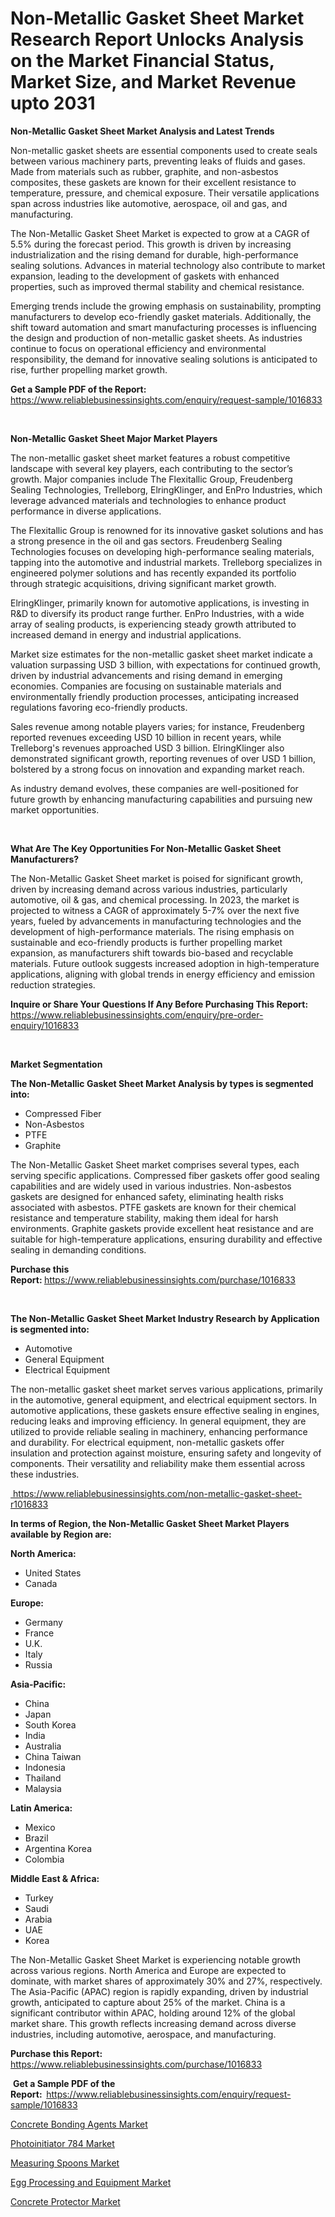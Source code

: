 <p><h1>Non-Metallic Gasket Sheet Market Research Report Unlocks Analysis on the Market Financial Status, Market Size, and Market Revenue upto 2031</h1></p><p><strong>Non-Metallic Gasket Sheet Market Analysis and Latest Trends</strong></p>
<p><p>Non-metallic gasket sheets are essential components used to create seals between various machinery parts, preventing leaks of fluids and gases. Made from materials such as rubber, graphite, and non-asbestos composites, these gaskets are known for their excellent resistance to temperature, pressure, and chemical exposure. Their versatile applications span across industries like automotive, aerospace, oil and gas, and manufacturing.</p><p>The Non-Metallic Gasket Sheet Market is expected to grow at a CAGR of 5.5% during the forecast period. This growth is driven by increasing industrialization and the rising demand for durable, high-performance sealing solutions. Advances in material technology also contribute to market expansion, leading to the development of gaskets with enhanced properties, such as improved thermal stability and chemical resistance.</p><p>Emerging trends include the growing emphasis on sustainability, prompting manufacturers to develop eco-friendly gasket materials. Additionally, the shift toward automation and smart manufacturing processes is influencing the design and production of non-metallic gasket sheets. As industries continue to focus on operational efficiency and environmental responsibility, the demand for innovative sealing solutions is anticipated to rise, further propelling market growth.</p></p>
<p><strong>Get a Sample PDF of the Report:&nbsp;</strong> <a href="https://www.reliablebusinessinsights.com/enquiry/request-sample/1016833">https://www.reliablebusinessinsights.com/enquiry/request-sample/1016833</a></p>
<p>&nbsp;</p>
<p><strong>Non-Metallic Gasket Sheet Major Market Players</strong></p>
<p><p>The non-metallic gasket sheet market features a robust competitive landscape with several key players, each contributing to the sector’s growth. Major companies include The Flexitallic Group, Freudenberg Sealing Technologies, Trelleborg, ElringKlinger, and EnPro Industries, which leverage advanced materials and technologies to enhance product performance in diverse applications.</p><p>The Flexitallic Group is renowned for its innovative gasket solutions and has a strong presence in the oil and gas sectors. Freudenberg Sealing Technologies focuses on developing high-performance sealing materials, tapping into the automotive and industrial markets. Trelleborg specializes in engineered polymer solutions and has recently expanded its portfolio through strategic acquisitions, driving significant market growth.</p><p>ElringKlinger, primarily known for automotive applications, is investing in R&D to diversify its product range further. EnPro Industries, with a wide array of sealing products, is experiencing steady growth attributed to increased demand in energy and industrial applications.</p><p>Market size estimates for the non-metallic gasket sheet market indicate a valuation surpassing USD 3 billion, with expectations for continued growth, driven by industrial advancements and rising demand in emerging economies. Companies are focusing on sustainable materials and environmentally friendly production processes, anticipating increased regulations favoring eco-friendly products.</p><p>Sales revenue among notable players varies; for instance, Freudenberg reported revenues exceeding USD 10 billion in recent years, while Trelleborg's revenues approached USD 3 billion. ElringKlinger also demonstrated significant growth, reporting revenues of over USD 1 billion, bolstered by a strong focus on innovation and expanding market reach.</p><p>As industry demand evolves, these companies are well-positioned for future growth by enhancing manufacturing capabilities and pursuing new market opportunities.</p></p>
<p>&nbsp;</p>
<p><strong>What Are The Key Opportunities For Non-Metallic Gasket Sheet Manufacturers?</strong></p>
<p><p>The Non-Metallic Gasket Sheet market is poised for significant growth, driven by increasing demand across various industries, particularly automotive, oil & gas, and chemical processing. In 2023, the market is projected to witness a CAGR of approximately 5-7% over the next five years, fueled by advancements in manufacturing technologies and the development of high-performance materials. The rising emphasis on sustainable and eco-friendly products is further propelling market expansion, as manufacturers shift towards bio-based and recyclable materials. Future outlook suggests increased adoption in high-temperature applications, aligning with global trends in energy efficiency and emission reduction strategies.</p></p>
<p><strong>Inquire or Share Your Questions If Any Before Purchasing This Report:</strong> <a href="https://www.reliablebusinessinsights.com/enquiry/pre-order-enquiry/1016833">https://www.reliablebusinessinsights.com/enquiry/pre-order-enquiry/1016833</a></p>
<p>&nbsp;</p>
<p><strong>Market Segmentation</strong></p>
<p><strong>The Non-Metallic Gasket Sheet Market Analysis by types is segmented into:</strong></p>
<p><ul><li>Compressed Fiber</li><li>Non-Asbestos</li><li>PTFE</li><li>Graphite</li></ul></p>
<p><p>The Non-Metallic Gasket Sheet market comprises several types, each serving specific applications. Compressed fiber gaskets offer good sealing capabilities and are widely used in various industries. Non-asbestos gaskets are designed for enhanced safety, eliminating health risks associated with asbestos. PTFE gaskets are known for their chemical resistance and temperature stability, making them ideal for harsh environments. Graphite gaskets provide excellent heat resistance and are suitable for high-temperature applications, ensuring durability and effective sealing in demanding conditions.</p></p>
<p><strong>Purchase this Report:&nbsp;</strong><a href="https://www.reliablebusinessinsights.com/purchase/1016833">https://www.reliablebusinessinsights.com/purchase/1016833</a></p>
<p>&nbsp;</p>
<p><strong>The Non-Metallic Gasket Sheet Market Industry Research by Application is segmented into:</strong></p>
<p><ul><li>Automotive</li><li>General Equipment</li><li>Electrical Equipment</li></ul></p>
<p><p>The non-metallic gasket sheet market serves various applications, primarily in the automotive, general equipment, and electrical equipment sectors. In automotive applications, these gaskets ensure effective sealing in engines, reducing leaks and improving efficiency. In general equipment, they are utilized to provide reliable sealing in machinery, enhancing performance and durability. For electrical equipment, non-metallic gaskets offer insulation and protection against moisture, ensuring safety and longevity of components. Their versatility and reliability make them essential across these industries.</p></p>
<p><a href="https://www.reliablebusinessinsights.com/non-metallic-gasket-sheet-r1016833">&nbsp;https://www.reliablebusinessinsights.com/non-metallic-gasket-sheet-r1016833</a></p>
<p><strong>In terms of Region, the Non-Metallic Gasket Sheet Market Players available by Region are:</strong></p>
<p>
    <p> <strong> North America: </strong>
        <ul>
            <li>United States</li>
            <li>Canada</li>
        </ul>
        </p> 
    <p> <strong> Europe: </strong>
        <ul>
            <li>Germany</li>
            <li>France</li>
            <li>U.K.</li>
            <li>Italy</li>
            <li>Russia</li>
        </ul>
        </p> 
    <p> <strong> Asia-Pacific: </strong>
        <ul>
            <li>China</li>
            <li>Japan</li>
            <li>South Korea</li>
            <li>India</li>
            <li>Australia</li>
            <li>China Taiwan</li>
            <li>Indonesia</li>
            <li>Thailand</li>
            <li>Malaysia</li>
        </ul>
        </p> 
    <p> <strong> Latin America: </strong>
        <ul>
            <li>Mexico</li>
            <li>Brazil</li>
            <li>Argentina Korea</li>
            <li>Colombia</li>
        </ul>
        </p> 
    <p> <strong> Middle East & Africa: </strong>
        <ul>
            <li>Turkey</li>
            <li>Saudi</li>
            <li>Arabia</li>
            <li>UAE</li>
            <li>Korea</li>
        </ul>
    </p>
    </p>
<p><p>The Non-Metallic Gasket Sheet Market is experiencing notable growth across various regions. North America and Europe are expected to dominate, with market shares of approximately 30% and 27%, respectively. The Asia-Pacific (APAC) region is rapidly expanding, driven by industrial growth, anticipated to capture about 25% of the market. China is a significant contributor within APAC, holding around 12% of the global market share. This growth reflects increasing demand across diverse industries, including automotive, aerospace, and manufacturing.</p></p>
<p><strong>Purchase this Report: </strong><a href="https://www.reliablebusinessinsights.com/purchase/1016833">https://www.reliablebusinessinsights.com/purchase/1016833</a></p>
<p>&nbsp;<strong>Get a Sample PDF of the Report:&nbsp;&nbsp;</strong><a href="https://www.reliablebusinessinsights.com/enquiry/request-sample/1016833">https://www.reliablebusinessinsights.com/enquiry/request-sample/1016833</a></p>
<p><strong></strong></p>
<p><p><a href="https://github.com/kaufmannDavid16/Market-Research-Report-List-1/blob/main/concrete-bonding-agents-market.md">Concrete Bonding Agents Market</a></p><p><a href="https://issuu.com/reportprime-2/docs/photoinitiator-784-market-size-2030_28c3bd6d433991">Photoinitiator 784 Market</a></p><p><a href="https://www.linkedin.com/pulse/future-trends-global-measuring-spoons-market-insights-analysis-hgcoe?trackingId=MwPr%2BPGQRAKmp%2BM9OgxL2w%3D%3D">Measuring Spoons Market</a></p><p><a href="https://github.com/AlisaRowe24/Market-Research-Report-List-1/blob/main/egg-processing-and-equipment-market.md">Egg Processing and Equipment Market</a></p><p><a href="https://issuu.com/reportprime-2/docs/concrete-protector-market-size-2030_33a35804674967">Concrete Protector Market</a></p></p>